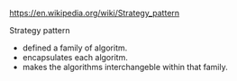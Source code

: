 https://en.wikipedia.org/wiki/Strategy_pattern

Strategy pattern
- defined a family of algoritm.
- encapsulates each algoritm.
- makes the algorithms interchangeble within that family.

